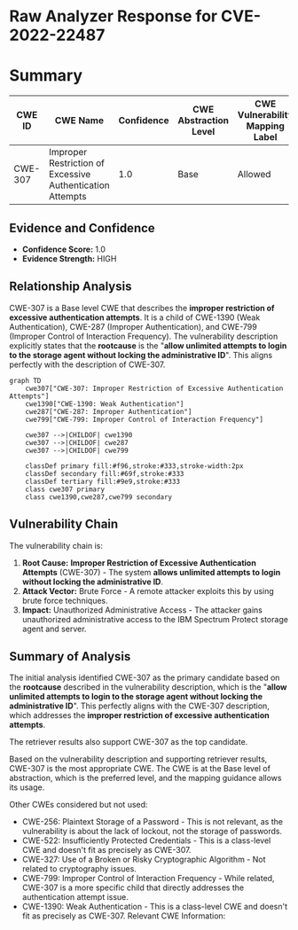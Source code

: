 # Raw Analyzer Response for CVE-2022-22487

# Summary
| CWE ID | CWE Name | Confidence | CWE Abstraction Level | CWE Vulnerability Mapping Label | CWE-Vulnerability Mapping Notes |
|---|---|---|---|---|---|
| CWE-307 | Improper Restriction of Excessive Authentication Attempts | 1.0 | Base | Allowed | Primary CWE |

## Evidence and Confidence

*   **Confidence Score:** 1.0
*   **Evidence Strength:** HIGH

## Relationship Analysis
CWE-307 is a Base level CWE that describes the **improper restriction of excessive authentication attempts**. It is a child of CWE-1390 (Weak Authentication), CWE-287 (Improper Authentication), and CWE-799 (Improper Control of Interaction Frequency). The vulnerability description explicitly states that the **rootcause** is the "**allow unlimited attempts to login to the storage agent without locking the administrative ID**". This aligns perfectly with the description of CWE-307.

```mermaid
graph TD
    cwe307["CWE-307: Improper Restriction of Excessive Authentication Attempts"]
    cwe1390["CWE-1390: Weak Authentication"]
    cwe287["CWE-287: Improper Authentication"]
    cwe799["CWE-799: Improper Control of Interaction Frequency"]
    
    cwe307 -->|CHILDOF| cwe1390
    cwe307 -->|CHILDOF| cwe287
    cwe307 -->|CHILDOF| cwe799
    
    classDef primary fill:#f96,stroke:#333,stroke-width:2px
    classDef secondary fill:#69f,stroke:#333
    classDef tertiary fill:#9e9,stroke:#333
    class cwe307 primary
    class cwe1390,cwe287,cwe799 secondary
```

## Vulnerability Chain
The vulnerability chain is:
1.  **Root Cause:** **Improper Restriction of Excessive Authentication Attempts** (CWE-307) - The system **allows unlimited attempts to login without locking the administrative ID**.
2.  **Attack Vector:** Brute Force - A remote attacker exploits this by using brute force techniques.
3.  **Impact:** Unauthorized Administrative Access - The attacker gains unauthorized administrative access to the IBM Spectrum Protect storage agent and server.

## Summary of Analysis
The initial analysis identified CWE-307 as the primary candidate based on the **rootcause** described in the vulnerability description, which is the "**allow unlimited attempts to login to the storage agent without locking the administrative ID**". This perfectly aligns with the CWE-307 description, which addresses the **improper restriction of excessive authentication attempts**.

The retriever results also support CWE-307 as the top candidate.

Based on the vulnerability description and supporting retriever results, CWE-307 is the most appropriate CWE. The CWE is at the Base level of abstraction, which is the preferred level, and the mapping guidance allows its usage.

Other CWEs considered but not used:
*   CWE-256: Plaintext Storage of a Password - This is not relevant, as the vulnerability is about the lack of lockout, not the storage of passwords.
*   CWE-522: Insufficiently Protected Credentials - This is a class-level CWE and doesn't fit as precisely as CWE-307.
*   CWE-327: Use of a Broken or Risky Cryptographic Algorithm - Not related to cryptography issues.
*   CWE-799: Improper Control of Interaction Frequency - While related, CWE-307 is a more specific child that directly addresses the authentication attempt issue.
*   CWE-1390: Weak Authentication - This is a class-level CWE and doesn't fit as precisely as CWE-307.
Relevant CWE Information: